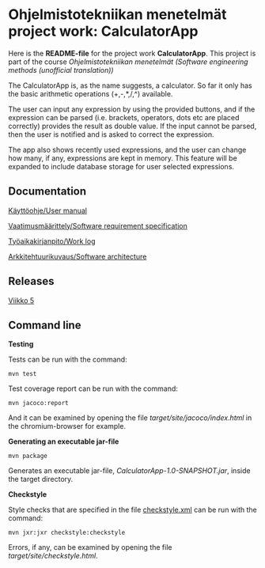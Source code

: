 # Ohjelmistotekniikan menetelmät project work: CalculatorApp

Here is the **README-file** for the project work **CalculatorApp**. This project is part of the course *Ohjelmistotekniikan menetelmät (Software engineering methods (unofficial translation))*

The CalculatorApp is, as the name suggests, a calculator. So far it only has the basic arithmetic operations (+,-,*,/,^) available. 

The user can input any expression by using the provided buttons, and if the expression can be parsed (i.e. brackets, operators, dots etc are placed correctly) provides the result as double value. If the input cannot be parsed, then the user is notified and is asked to correct the expression.

The app also shows recently used expressions, and the user can change how many, if any, expressions are kept in memory. This feature will be expanded to include database storage for user selected expressions.

## Documentation

[Käyttöohje/User manual](https://github.com/Jsos17/otm-harjoitustyo/blob/master/dokumentointi/kayttoohje.md)

[Vaatimusmäärittely/Software requirement specification](https://github.com/Jsos17/otm-harjoitustyo/blob/master/dokumentointi/vaatimusmaarittely.md)

[Työaikakirjanpito/Work log](https://github.com/Jsos17/otm-harjoitustyo/blob/master/dokumentointi/tyoaikakirjanpito.md)

[Arkkitehtuurikuvaus/Software architecture](https://github.com/Jsos17/otm-harjoitustyo/blob/master/dokumentointi/arkkitehtuuri.md)

## Releases

[Viikko 5](https://github.com/Jsos17/CalculatorApp/releases)

## Command line

**Testing**

Tests can be run with the command:

    mvn test

Test coverage report can be run with the command:

    mvn jacoco:report

And it can be examined by opening the file *target/site/jacoco/index.html* in the chromium-browser for example.

**Generating an executable jar-file**

    mvn package

Generates an executable jar-file, *CalculatorApp-1.0-SNAPSHOT.jar*, inside the target directory. 

**Checkstyle**

Style checks that are specified in the file [checkstyle.xml](https://github.com/Jsos17/otm-harjoitustyo/blob/master/CalculatorApp/checkstyle.xml) can be run with the command:

    mvn jxr:jxr checkstyle:checkstyle

Errors, if any, can be examined by opening the file *target/site/checkstyle.html*.
